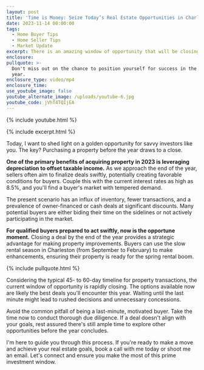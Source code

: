 ```yaml
---
layout: post
title: 'Time is Money: Seize Today’s Real Estate Opportunities in Charleston'
date: 2023-11-14 00:00:00
tags:
  - Home Buyer Tips
  - Home Seller Tips
  - Market Update
excerpt: There is an amazing window of opportunity that will be closing soon.
enclosure:
pullquote: >-
  Don't miss out on the chance to position yourself for success in the coming
  year. 
enclosure_type: video/mp4
enclosure_time:
use_youtube_image: false
youtube_alternate_image: /uploads/youtube-6.jpg
youtube_code: jVhT4TQIjEA
---
```

{% include youtube.html %}

{% include excerpt.html %}

Today, I want to shed light on a golden opportunity for savvy investors like you. The key? Purchasing a property before the year draws to a close.

**One of the primary benefits of acquiring property in 2023 is leveraging depreciation to offset taxable income.** As we approach the end of the year, sellers often aim to finalize deals swiftly, potentially creating favorable conditions for buyers. Couple this with the current interest rates as high as 8.5%, and you'll find a buyer's market with tempered demand.

The present scenario has an influx of inventory, fewer transactions, and a prevalence of owner-financed or cash deals at significant discounts. Many potential buyers are either biding their time on the sidelines or not actively participating in the market.

**For qualified buyers prepared to act swiftly, now is the opportune moment.** Closing a deal by the end of the year provides a strategic advantage for making property improvements. Buyers can use the slow rental season in Charleston (from September to February) to make enhancements, ensuring their property is ready for the spring rental boom.

{% include pullquote.html %}

Considering the typical 45- to 60-day timeline for property transactions, the current window of opportunity is rapidly closing. The options available now are likely the best deals you'll encounter this year. Waiting until the last minute might lead to rushed decisions and unnecessary concessions.

Avoid the common pitfall of being a last-minute, motivated buyer. Take the time now to conduct thorough due diligence. If a deal doesn't align with your goals, rest assured there's still ample time to explore other opportunities before the year concludes.

I'm here to guide you through this process. If you're ready to make a move and achieve your real estate goals, book a call with me today or shoot me an email. Let's connect and ensure you make the most of this prime investment window.